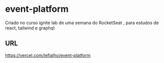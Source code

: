 # event-platform
Criado no curso ignite lab  de uma semana do RocketSeat , para estudos de react, tailwind e graphql

## URL
https://vercel.com/lefialho/event-platform
